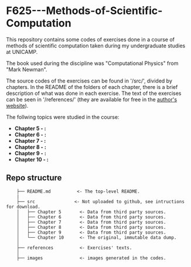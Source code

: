 # F625---Methods-of-Scientific-Computation
This repository contains some codes of exercises done in a course of methods of scientific computation taken during my undergraduate studies at UNICAMP.

The book used during the discipline was "Computational Physics" from "Mark Newman".

The source codes of the exercises can be found in '/src/', divided by chapters. In the README of the folders of each chapter, there is a brief description of what was done in each exercise. The text of the exercises can be seen in '/references/' (they are available for free in the [author's website](http://www-personal.umich.edu/~mejn/cp/)).

The follwing topics were studied in the course:
- **Chapter 5 - :**
- **Chapter 6 - :**
- **Chapter 7 - :**
- **Chapter 8 - :**
- **Chapter 9 - :**
- **Chapter 10 - :**

## Repo structure

```batch
    ├── README.md          <- The top-level README.
    |
    ├── src               <- Not uploaded to github, see intructions for download.
    │   ├── Chapter 5       <- Data from third party sources.
    │   ├── Chapter 6       <- Data from third party sources.
    │   ├── Chapter 7       <- Data from third party sources.
    │   ├── Chapter 8       <- Data from third party sources.
    │   ├── Chapter 9       <- Data from third party sources.
    │   └── Chapter 10      <- The original, immutable data dump.
    │
    ├── references          <- Exercises' texts.
    │
    ├── images              <- images generated in the codes.
```
